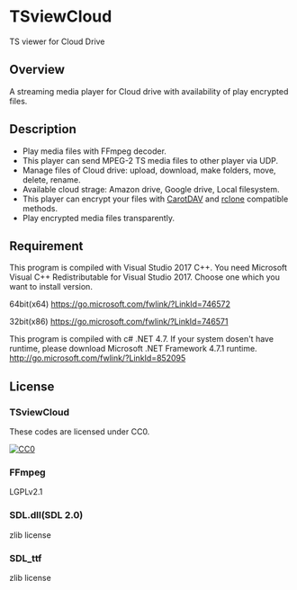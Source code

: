 # TSviewCloud
TS viewer for Cloud Drive

## Overview
A streaming media player for Cloud drive with availability of play encrypted files.

## Description
* Play media files with FFmpeg decoder.
* This player can send MPEG-2 TS media files to other player via UDP.
* Manage files of Cloud drive: upload, download, make folders, move, delete, rename.
* Available cloud strage: Amazon drive, Google drive, Local filesystem.
* This player can encrypt your files with [CarotDAV](http://www.rei.to/carotdav.html "CarotDAV") and [rclone](https://rclone.org/ "rclone") compatible methods.
* Play encrypted media files transparently.

## Requirement
This program is compiled with Visual Studio 2017 C++.
You need Microsoft Visual C++ Redistributable for Visual Studio 2017. 
Choose one which you want to install version.

64bit(x64)
<https://go.microsoft.com/fwlink/?LinkId=746572>

32bit(x86)
<https://go.microsoft.com/fwlink/?LinkId=746571>

This program is compiled with c# .NET 4.7.
If your system dosen't have runtime, please download Microsoft .NET Framework 4.7.1 runtime.
<http://go.microsoft.com/fwlink/?LinkId=852095>

## License
### TSviewCloud
These codes are licensed under CC0.

[![CC0](http://i.creativecommons.org/p/zero/1.0/88x31.png "CC0")](http://creativecommons.org/publicdomain/zero/1.0/deed.en)

### FFmpeg
  LGPLv2.1

### SDL.dll(SDL 2.0)
  zlib license

### SDL_ttf
  zlib license

